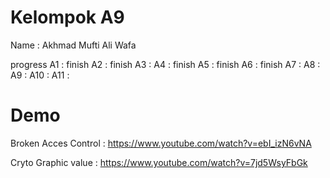 
# Kelompok A9
Name : Akhmad Mufti Ali Wafa 

progress 
A1 : finish
A2 : finish
A3 :
A4 : finish 
A5 : finish
A6 : finish
A7 :
A8 :
A9 :
A10 :
A11 :

# Demo
Broken Acces Control : https://www.youtube.com/watch?v=ebI_izN6vNA

Cryto Graphic value : https://www.youtube.com/watch?v=7jd5WsyFbGk
